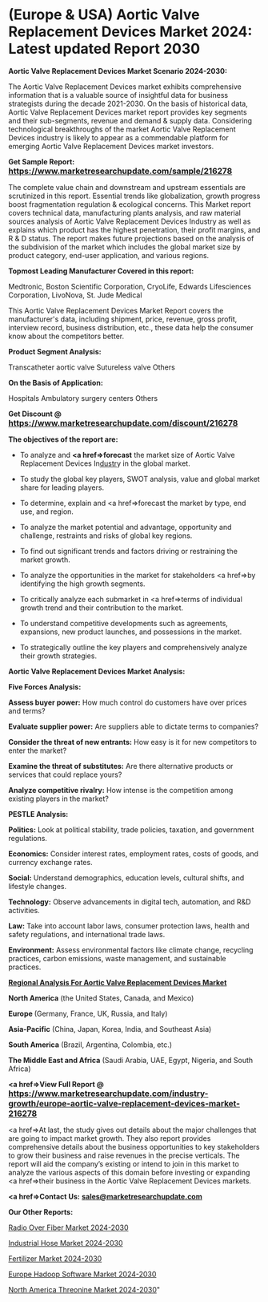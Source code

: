 # (Europe & USA) Aortic Valve Replacement Devices Market 2024: Latest updated Report 2030

<strong>Aortic Valve Replacement Devices Market Scenario 2024-2030:</strong>

The Aortic Valve Replacement Devices market exhibits comprehensive information that is a valuable source of insightful data for business strategists during the decade 2021-2030. On the basis of historical data, Aortic Valve Replacement Devices market report provides key segments and their sub-segments, revenue and demand &amp; supply data. Considering technological breakthroughs of the market Aortic Valve Replacement Devices industry is likely to appear as a commendable platform for emerging Aortic Valve Replacement Devices market investors.

<strong>Get Sample Report: <a href=https://www.marketresearchupdate.com/sample/216278><font size=3 color=#0000ff>https://www.marketresearchupdate.com/sample/216278</font></a></strong>

The complete value chain and downstream and upstream essentials are scrutinized in this report. Essential trends like globalization, growth progress boost fragmentation regulation &amp; ecological concerns. This Market report covers technical data, manufacturing plants analysis, and raw material sources analysis of Aortic Valve Replacement Devices Industry as well as explains which product has the highest penetration, their profit margins, and R & D status. The report makes future projections based on the analysis of the subdivision of the market which includes the global market size by product category, end-user application, and various regions.

<strong>Topmost Leading Manufacturer Covered in this report:</strong>

Medtronic, Boston Scientific Corporation, CryoLife, Edwards Lifesciences Corporation, LivoNova, St. Jude Medical

This Aortic Valve Replacement Devices Market Report covers the manufacturer's data, including shipment, price, revenue, gross profit, interview record, business distribution, etc., these data help the consumer know about the competitors better.

<strong>Product Segment Analysis: </strong>

Transcatheter aortic valve
Sutureless valve
Others

<strong>On the Basis of Application:</strong>

Hospitals
Ambulatory surgery centers
Others

<strong>Get Discount @ <a href=https://www.marketresearchupdate.com/discount/216278><font size=3 color=#0000ff>https://www.marketresearchupdate.com/discount/216278</font></a></strong>

<strong><b>The objectives of the report are:</b></strong>

- To analyze and <strong><a href=><strong>forecast</strong></a></strong> the market size of Aortic Valve Replacement Devices In<a href=ASDF991299>dustr</a>y in the global market.

- To study the global key players, SWOT analysis, value and global market share for leading players.

- To determine, explain and <a href=>forecast</a> the market by type, end use, and region.

- To analyze the market potential and advantage, opportunity and challenge, restraints and risks of global key regions.

- To find out significant trends and factors driving or restraining the market growth.

- To analyze the opportunities in the market for stakeholders <a href=>by</a> identifying the high growth segments.

- To critically analyze each submarket in <a href=>terms</a> of individual growth trend and their contribution to the market.

- To understand competitive developments such as agreements, expansions, new product launches, and possessions in the market.

- To strategically outline the key players and comprehensively analyze their growth strategies.

<strong>Aortic Valve Replacement Devices Market Analysis:</strong>

<strong>Five Forces Analysis:</strong>

<strong>Assess buyer power:</strong> How much control do customers have over prices and terms?

<strong>Evaluate supplier power:</strong> Are suppliers able to dictate terms to companies?

<strong>Consider the threat of new entrants:</strong> How easy is it for new competitors to enter the market?

<strong>Examine the threat of substitutes:</strong> Are there alternative products or services that could replace yours?

<strong>Analyze competitive rivalry:</strong> How intense is the competition among existing players in the market?

<strong>PESTLE Analysis:</strong>

<strong>Politics:</strong> Look at political stability, trade policies, taxation, and government regulations.

<strong>Economics:</strong> Consider interest rates, employment rates, costs of goods, and currency exchange rates.

<strong>Social:</strong> Understand demographics, education levels, cultural shifts, and lifestyle changes.

<strong>Technology:</strong> Observe advancements in digital tech, automation, and R&D activities.

<strong>Law:</strong> Take into account labor laws, consumer protection laws, health and safety regulations, and international trade laws.

<strong>Environment:</strong> Assess environmental factors like climate change, recycling practices, carbon emissions, waste management, and sustainable practices.

<strong><u><b>Regional Analysis For Aortic Valve Replacement Devices Market</b></u></strong>

<strong><b>North America</b></strong> (the United States, Canada, and Mexico)

<strong><b>Europe </b></strong>(Germany, France, UK, Russia, and Italy)

<strong><b>Asia-Pacific</b></strong> (China, Japan, Korea, India, and Southeast Asia)

<strong><b>South America</b></strong> (Brazil, Argentina, Colombia, etc.)

<strong><b>The Middle East and Africa</b></strong> (Saudi Arabia, UAE, Egypt, Nigeria, and South Africa)

<strong><a href=>View Full Report</a> @ <a href=https://www.marketresearchupdate.com/industry-growth/europe-aortic-valve-replacement-devices-market-216278><font size=3 color=#0000ff>https://www.marketresearchupdate.com/industry-growth/europe-aortic-valve-replacement-devices-market-216278</font></a></strong>

<a href=>At last,</a> the study gives out details about the major challenges that are going to impact market growth. They also report provides comprehensive details about the business opportunities to key stakeholders to grow their business and raise revenues in the precise verticals. The report will aid the company’s existing or intend to join in this market to analyze the various aspects of this domain before investing or expanding <a href=>their</a> business in the Aortic Valve Replacement Devices markets.

<strong><a href=>Contact Us:</a></strong>
<strong>sales@marketresearchupdate.com</strong>

<strong>Our Other Reports:</strong>

<a href=https://www.linkedin.com/pulse/radio-over-fiber-market-2023-future-scope-demands-projected>Radio Over Fiber Market 2024-2030</a>

<a href=https://www.linkedin.com/pulse/industrial-hose-market-analysis-segment-region>Industrial Hose Market 2024-2030</a>

<a href=https://www.linkedin.com/pulse/fertilizer-market-size-trends-consumption>Fertilizer Market 2024-2030</a>

<a href=https://www.linkedin.com/pulse/europe-hadoop-software-market-2023-booming-across-85swf/>Europe Hadoop Software Market 2024-2030</a>

<a href=https://www.linkedin.com/pulse/north-america-threonine-market-analysis-outlooks-92dpf/>North America Threonine Market 2024-2030</a>"
